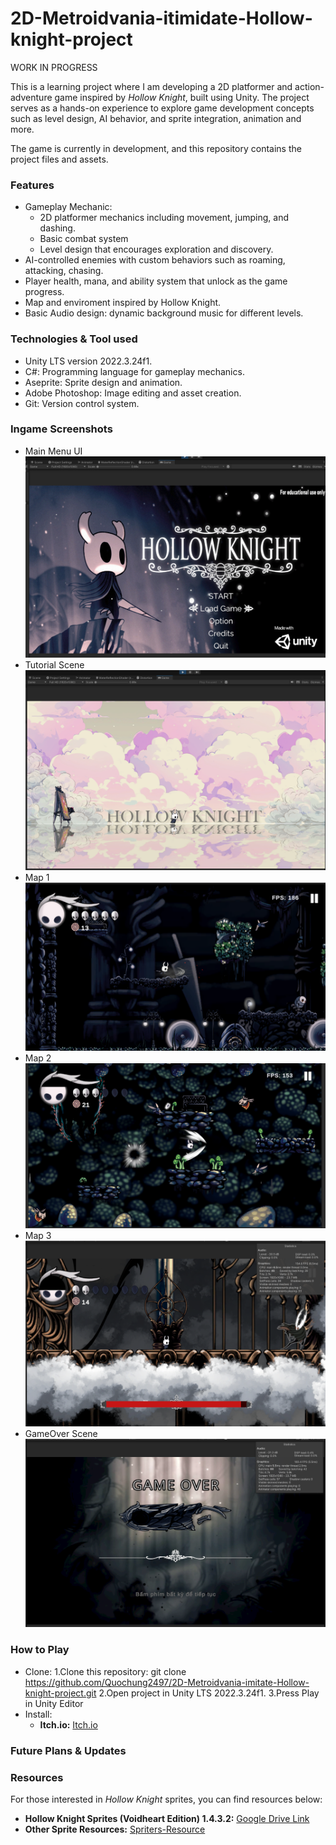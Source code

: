 # 2D-Metroidvania-itimidate-Hollow-knight-project
WORK IN PROGRESS

This is a learning project where I am developing a 2D platformer and action-adventure game inspired by *Hollow Knight*, built using Unity. The project serves as a hands-on experience to explore game development concepts such as level design, AI behavior, and sprite integration, animation and more.

The game is currently in development, and this repository contains the project files and assets.

### Features
- Gameplay Mechanic:
  - 2D platformer mechanics including movement, jumping, and dashing.
  - Basic combat system
  - Level design that encourages exploration and discovery.
- AI-controlled enemies with custom behaviors such as roaming, attacking, chasing.
- Player health, mana, and ability system that unlock as the game progress.
- Map and enviroment inspired by Hollow Knight.
- Basic Audio design: dynamic background music for different levels.

### Technologies & Tool used
- Unity LTS version 2022.3.24f1.
- C#: Programming language for gameplay mechanics.
- Aseprite: Sprite design and animation.
- Adobe Photoshop: Image editing and asset creation.
- Git: Version control system.

### Ingame Screenshots
- Main Menu UI
![MainMenu Screenshot](./Assets/Others/Images/MainMenu.png)
- Tutorial Scene
![MainMenu Screenshot](./Assets/Others/Images/TutorialScene.png)
- Map 1
![MainMenu Screenshot](./Assets/Others/Images/Map1.png)
- Map 2
![MainMenu Screenshot](./Assets/Others/Images/Map2.png)
- Map 3
![MainMenu Screenshot](./Assets/Others/Images/Map3.png)
- GameOver Scene
![MainMenu Screenshot](./Assets/Others/Images/GameOverScene4.png)

### How to Play
- Clone:
  1.Clone this repository:
    git clone https://github.com/Quochung2497/2D-Metroidvania-imitate-Hollow-knight-project.git
  2.Open project in Unity LTS 2022.3.24f1.
  3.Press Play in Unity Editor
- Install:
  - **Itch.io:** [Itch.io](https://quochung020497.itch.io/)

### Future Plans & Updates

### Resources
For those interested in *Hollow Knight* sprites, you can find resources below:  
- **Hollow Knight Sprites (Voidheart Edition) 1.4.3.2:** [Google Drive Link](https://drive.google.com/drive/folders/1lx02_w9TFTYdR3aggI1gbXcLr69roaNV)  
- **Other Sprite Resources:** [Spriters-Resource](https://www.spriters-resource.com/pc_computer/hollowknight/)
